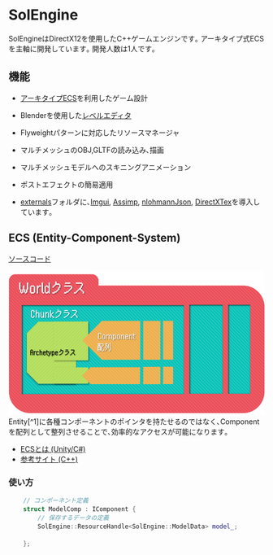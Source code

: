 # SolEngine

SolEngineはDirectX12を使用したC++ゲームエンジンです｡
アーキタイプ式ECSを主軸に開発しています｡
開発人数は1人です｡

機能
- 
- [アーキタイプECS](ecs-entity-component-system)を利用したゲーム設計
- Blenderを使用した[レベルエディタ]()
- Flyweightパターンに対応したリソースマネージャ
- マルチメッシュのOBJ,GLTFの読み込み､描画
- マルチメッシュモデルへのスキニングアニメーション
- ポストエフェクトの簡易適用

- [externals](/Program/externals/)フォルダに､[Imgui](/Program/externals/ImGuiProject/), [Assimp](/Program/externals/assimp/), [nlohmannJson](/Program/externals/nlohmann/), [DirectXTex](/Program/externals/DirectXTex/)を導入しています｡

## ECS (Entity-Component-System)

[ソースコード](/Program/Engine/ECS/)

![ECS Sample](/Images/ECS.png)
Entity[^1]に各種コンポーネントのポインタを持たせるのではなく､Componentを配列として整列させることで､効率的なアクセスが可能になります｡

- [ECSとは (Unity/C#)](https://www.bing.com/ck/a?!&&p=22fc76fd9c67fa0d465343ad4225d48d5da80c2026278fffedf7113d576151f6JmltdHM9MTczMDI0NjQwMA&ptn=3&ver=2&hsh=4&fclid=0aa3bc30-5ae8-629c-3d7e-a89e5b866383&u=a1L3ZpZGVvcy9yaXZlcnZpZXcvcmVsYXRlZHZpZGVvP3E9RUNTK1VuaXR5Jm1pZD01OTg3OTE0NjNDQzU2REUxOEZDMjU5ODc5MTQ2M0NDNTZERTE4RkMyJkZPUk09VklSRQ&ntb=1)
- [参考サイト (C++)](https://qiita.com/harayuu10/items/e15b02e3b0f3081d729b)

### 使い方

```cpp
	// コンポーネント定義
	struct ModelComp : IComponent {
		// 保存するデータの定義
		SolEngine::ResourceHandle<SolEngine::ModelData> model_;

	};

```